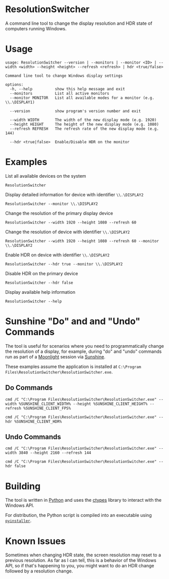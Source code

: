 # ResolutionSwitcher

A command line tool to change the display resolution and HDR state of computers running Windows.

# Usage

```0 errors, 0 warnings, 0 informations 
usage: ResolutionSwitcher --version | --monitors | --monitor <ID> | --width <width> --height <height> --refresh <refresh> | hdr <true/false>

Command line tool to change Windows display settings

options:
  -h, --help          show this help message and exit
  --monitors          List all active monitors
  --monitor MONITOR   List all available modes for a monitor (e.g. \\.\DISPLAY1)

  --version           show program's version number and exit

  --width WIDTH       The width of the new display mode (e.g. 1920)
  --height HEIGHT     The height of the new display mode (e.g. 1080)
  --refresh REFRESH   The refresh rate of the new display mode (e.g. 144)

  --hdr <true|false>  Enable/Disable HDR on the monitor
```

# Examples

List all available devices on the system

```shell
ResolutionSwitcher
```

Display detailed information for device with identifier `\\.\DISPLAY2`

```shell
ResolutionSwitcher --monitor \\.\DISPLAY2
```

Change the resolution of the primary display device

```shell
ResolutionSwitcher --width 1920 --height 1080 --refresh 60
```

Change the resolution of device with identifier `\\.\DISPLAY2`

```shell
ResolutionSwitcher --width 1920 --height 1080 --refresh 60 --monitor \\.\DISPLAY2
```

Enable HDR on device with identifier `\\.\DISPLAY2`

```shell
ResolutionSwitcher --hdr true --monitor \\.\DISPLAY2
```

Disable HDR on the primary device

```shell
ResolutionSwitcher --hdr false
```

Display available help information

```shell
ResolutionSwitcher --help
```

# Sunshine "Do" and and "Undo" Commands

The tool is useful for scenarios where you need to programmatically change the resolution of a display, for example, 
during "do" and "undo" commands run as part of a [Moonlight](https://moonlight-stream.org/) session via [Sunshine](https://github.com/LizardByte/Sunshine).

These examples assume the application is installed at `C:\Program Files\ResolutionSwitcher\ResolutionSwitcher.exe`.

## Do Commands

```shell
cmd /C "C:\Program Files\ResolutionSwitcher\ResolutionSwitcher.exe" --width %SUNSHINE_CLIENT_WIDTH% --height %SUNSHINE_CLIENT_HEIGHT% --refresh %SUNSHINE_CLIENT_FPS%
```

```shell
cmd /C "C:\Program Files\ResolutionSwitcher\ResolutionSwitcher.exe" --hdr %SUNSHINE_CLIENT_HDR%
```

## Undo Commands

```shell
cmd /C "C:\Program Files\ResolutionSwitcher\ResolutionSwitcher.exe" --width 3840 --height 2160 --refresh 144
```

```shell
cmd /C "C:\Program Files\ResolutionSwitcher\ResolutionSwitcher.exe" --hdr false
```

# Building

The tool is written in [Python](https://www.python.org/) and uses the [ctypes](https://docs.python.org/3/library/ctypes.html) library to interact with the Windows API.

For distribution, the Python script is compiled into an executable using [`pyinstaller`](https://www.pyinstaller.org/).

# Known Issues

Sometimes when changing HDR state, the screen resolution may reset to a previous
resolution. As far as I can tell, this is a behavior of the Windows API, so if that's 
happening to you, you might want to do an HDR change followed by a resolution change.
